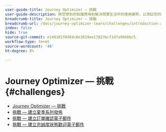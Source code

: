 ```yaml
---
user-guide-title: Journey Optimizer — 挑戰
user-guide-description: 將您學到的知識應用到解決現實生活中的使用案例，以測試您的Journey Optimizer知識。
breadcrumb-title: Journey Optimizer — 挑戰
breadcrumb-url: /docs/journey-optimizer-learn/challenges/introduction-and-prerequisites.html
index: false
hide: true
source-git-commit: e148101f8404c8e2019ee17823bcf1d7a9668bc5
workflow-type: tm+mt
source-wordcount: '48'
ht-degree: 0%

---
```



# Journey Optimizer — 挑戰 {#challenges}

+ [Journey Optimizer — 挑戰](/help/challenges/introduction-and-prerequisites.md)
+ [挑戰 — 建立夏季系列發佈](/help/challenges/summer-collection-announcement-challenge.md)
+ [挑戰 — 建立訂單確認電子郵件](/help/challenges/order-confirmation-challenge.md)
+ [挑戰 — 建立忠誠度狀態歡迎電子郵件](/help/challenges/loyalty-status-welcome-email-challenge.md)

